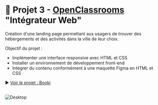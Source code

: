 # 🏨 Projet 3 - [OpenClassrooms](https://openclassrooms.com/fr/) "Intégrateur Web"
Création d'une landing page permettant aux usagers de trouver des hébergements et des activités dans la ville de leur choix.

Objectif du projet : 
- Implémenter une interface responsive avec HTML et CSS
- Installer un environnement de développement front-end
- Intégrer du contenu conformément à une maquette Figma en HTML et CSS

▶ [Voir le projet : Booki](https://skies-land.github.io/Projet-3-OpenClassrooms_-_Booki/) </br> </br>

![Desktop](https://github.com/Skies-Land/Projet-3-OpenClassrooms_-_Booki/assets/146822518/b2abb6b9-1dcd-4f8c-be6f-500d0c326401)
